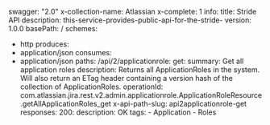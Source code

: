 swagger: "2.0"
x-collection-name: Atlassian
x-complete: 1
info:
  title: Stride API
  description: this-service-provides-public-api-for-the-stride-
  version: 1.0.0
basePath: /
schemes:
- http
produces:
- application/json
consumes:
- application/json
paths:
  /api/2/applicationrole:
    get:
      summary: Get all application roles
      description: Returns all ApplicationRoles in the system. Will also return an
        ETag header containing a version hash of the collection of ApplicationRoles.
      operationId: com.atlassian.jira.rest.v2.admin.applicationrole.ApplicationRoleResource.getAllApplicationRoles_get
      x-api-path-slug: api2applicationrole-get
      responses:
        200:
          description: OK
      tags:
      - Application
      - Roles